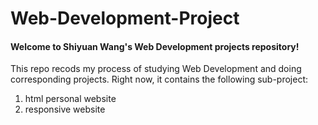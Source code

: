# Web-Development-Project

#### Welcome to Shiyuan Wang's Web Development projects repository!

This repo recods my process of studying Web Development and doing corresponding projects. Right now, it contains the following sub-project:
1. html personal website
2. responsive website
